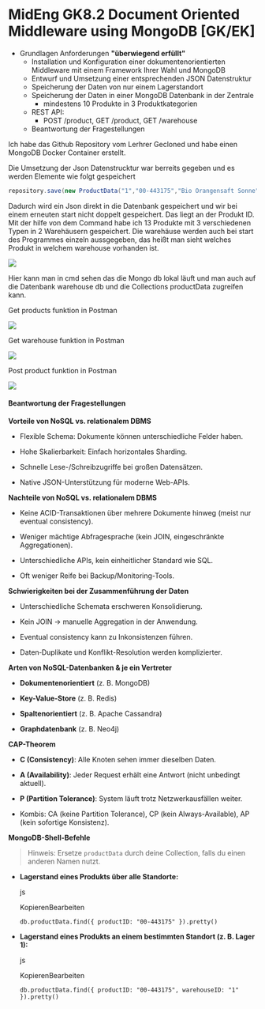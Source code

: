 # MidEng GK8.2 Document Oriented Middleware using MongoDB [GK/EK]

- Grundlagen Anforderungen **"überwiegend erfüllt"**
  - Installation und Konfiguration einer dokumentenorientierten Middleware mit einem Framework Ihrer Wahl und MongoDB
  - Entwurf und Umsetzung einer entsprechenden JSON Datenstruktur
  - Speicherung der Daten von nur einem Lagerstandort
  - Speicherung der Daten in einer MongoDB Datenbank in der Zentrale
    - mindestens 10 Produkte in 3 Produktkategorien
  - REST API:
    - POST /product, GET /product, GET /warehouse
  - Beantwortung der Fragestellungen

Ich habe das Github Repository vom Lerhrer Gecloned und habe einen MongoDB Docker Container erstellt.

Die Umsetzung der Json Datenstrucktur war berreits gegeben und es werden Elemente wie folgt gespeichert

```java
repository.save(new ProductData("1","00-443175","Bio Orangensaft Sonne","Getraenk", 2500));
```

Dadurch wird ein Json direkt in die Datenbank gespeichert und wir bei einem erneuten start nicht doppelt gespeichert. Das liegt an der Produkt ID. Mit der hilfe von dem Command habe ich 13 Produkte mit 3 verschiedenen Typen in 2 Warehäusern gespeichert. Die warehäuse werden auch bei start des Programmes einzeln aussgegeben, das heißt man sieht welches Produkt in welchem warehouse vorhanden ist.

![](file://C:\Users\lukas.dumbo\AppData\Roaming\marktext\images\2025-04-29-15-07-03-image.png?msec=1745932023830)

Hier kann man in cmd sehen das die Mongo db lokal läuft und man auch auf die Datenbank warehouse db und die Collections productData zugreifen kann.

Get products funktion in Postman

![](file://C:\Users\lukas.dumbo\AppData\Roaming\marktext\images\2025-04-29-14-37-44-image.png?msec=1745930264787)

Get warehouse funktion in Postman

![](file://C:\Users\lukas.dumbo\AppData\Roaming\marktext\images\2025-04-29-15-13-53-image.png?msec=1745932433589)

Post product funktion in Postman

![](file://C:\Users\lukas.dumbo\AppData\Roaming\marktext\images\2025-04-29-15-14-34-image.png?msec=1745932474201)

#### Beantwortung der Fragestellungen

**Vorteile von NoSQL vs. relationalem DBMS**

- Flexible Schema: Dokumente können unterschiedliche Felder haben.
  
- Hohe Skalierbarkeit: Einfach horizontales Sharding.
  
- Schnelle Lese-/Schreibzugriffe bei großen Datensätzen.
  
- Native JSON-Unterstützung für moderne Web-APIs.
  

**Nachteile von NoSQL vs. relationalem DBMS**

- Keine ACID-Transaktionen über mehrere Dokumente hinweg (meist nur eventual consistency).
  
- Weniger mächtige Abfragesprache (kein JOIN, eingeschränkte Aggregationen).
  
- Unterschiedliche APIs, kein einheitlicher Standard wie SQL.
  
- Oft weniger Reife bei Backup/Monitoring-Tools.
  

**Schwierigkeiten bei der Zusammenführung der Daten**

- Unterschiedliche Schemata erschweren Konsolidierung.
  
- Kein JOIN → manuelle Aggregation in der Anwendung.
  
- Eventual consistency kann zu Inkonsistenzen führen.
  
- Daten‐Duplikate und Konflikt-Resolution werden komplizierter.
  

**Arten von NoSQL-Datenbanken & je ein Vertreter**

- **Dokumentenorientiert** (z. B. MongoDB)
  
- **Key-Value-Store** (z. B. Redis)
  
- **Spaltenorientiert** (z. B. Apache Cassandra)
  
- **Graphdatenbank** (z. B. Neo4j)
  

**CAP-Theorem**

- **C (Consistency)**: Alle Knoten sehen immer dieselben Daten.
  
- **A (Availability)**: Jeder Request erhält eine Antwort (nicht unbedingt aktuell).
  
- **P (Partition Tolerance)**: System läuft trotz Netzwerkausfällen weiter.
  
- Kombis: CA (keine Partition Tolerance), CP (kein Always-Available), AP (kein sofortige Konsistenz).
  

**MongoDB-Shell-Befehle**

> Hinweis: Ersetze `productData` durch deine Collection, falls du einen anderen Namen nutzt.

- **Lagerstand eines Produkts über alle Standorte:**
  
  js
  
  KopierenBearbeiten
  
  `db.productData.find({ productID: "00-443175" }).pretty()`
  
- **Lagerstand eines Produkts an einem bestimmten Standort (z. B. Lager 1):**
  
  js
  
  KopierenBearbeiten
  
  `db.productData.find({ productID: "00-443175", warehouseID: "1" }).pretty()`
